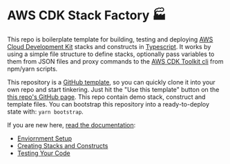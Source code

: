 # AWS CDK Stack Factory 🏭

This repo is boilerplate template for building, testing and deploying [AWS Cloud Development Kit](https://docs.aws.amazon.com/cdk/latest/guide/home.html) stacks and constructs in [Typescript](https://www.typescriptlang.org/). It works by using a simple file structure to define stacks, optionally pass variables to them from JSON files and proxy commands to the [AWS CDK Toolkit cli](https://docs.aws.amazon.com/cdk/latest/guide/tools.html) from npm/yarn scripts.

This repository is a [GitHub template](https://help.github.com/en/github/creating-cloning-and-archiving-repositories/creating-a-repository-from-a-template), so you can quickly clone it into your own repo and start tinkering. Just hit the "Use this template" button on the [this repo's GitHub page](https://github.com/spencerbeggs/aws-cdk-stack-factory). This repo contain demo stack, construct and template files. You can bootstrap this repository into a ready-to-deploy state with: `yarn bootstrap`.

If you are new here, [read the documentation](docs):

-   [Enviornment Setup](setup)
-   [Creating Stacks and Constructs](usage)
-   [Testing Your Code](testing)
